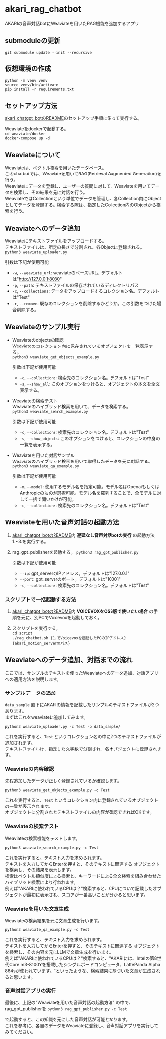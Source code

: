 # akari_rag_chatbot

AKARIの音声対話botにWeaviateを用いたRAG機能を追加するアプリ

## submoduleの更新
`git submodule update --init --recursive`  

## 仮想環境の作成
`python -m venv venv`  
`source venv/bin/activate`  
`pip install -r requirements.txt`  

## セットアップ方法
[akari_chatgpt_botのREADME](https://github.com/AkariGroup/akari_chatgpt_bot/blob/main/README.md)のセットアップ手順に沿って実行する。  

Weaviateをdockerで起動する。  
`cd weaviate/docker`  
`docker-compose up -d`  

## Weaviateについて
Weaviateは、ベクトル検索を用いたデータベース。  
このchatbotでは、Weaviateを用いてRAG(Retrieval Augmented Generation)を行う。  
Weaviateにデータを登録し、ユーザーの質問に対して、Weaviateを用いてデータを検索し、その結果を元に対話を行う。  
WeaviateではCollectionという単位でデータを管理し、各Collection内にObjectとしてデータを登録する。検索する際は、指定したCollection内のObjectから検索を行う。  

## Weaviateへのデータ追加
Weaviateにテキストファイルをアップロードする。  
テキストファイルは、所定の長さで分割され、各Objectに登録される。  
`python3 weaviate_uploader.py`  

引数は下記が使用可能  
- `-w`, `--weaviate_url`: weaviateのベースURL。デフォルトは"http://127.0.0.1:8080"  
- `-p`, `--path`: テキストファイルの保存されているディレクトリパス  
- `-c`, `--collections`: データをアップロードするコレクション名。デフォルトは"Test"  
- `-r`, `--remove`: 既存のコレクションを削除するかどうか。この引数をつけた場合削除する。  

## Weaviateのサンプル実行
- Weaviateのobjectsの確認  
   Weaviateのコレクション内に保存されているオブジェクトを一覧表示する。  
  `python3 weaviate_get_objects_example.py`  

   引数は下記が使用可能  
   - `-c`, `--collections`: 検索先のコレクション名。デフォルトは"Test"  
   - `-s`, `--show_all`: このオプションをつけると、オブジェクトの本文を全文表示する。  

- Weaviateの検索テスト  
   Weaviateのハイブリッド検索を用いて、データを検索する。  
  `python3 weaviate_search_example.py`  

   引数は下記が使用可能  
   - `-c`, `--collections`: 検索先のコレクション名。デフォルトは"Test"  
   - `-s`, `--show_objects`: このオプションをつけると、コレクションの中身の一覧を表示する。  

- Weaviateを用いた対話サンプル  
   Weaviateのハイブリッド検索を用いて取得したデータを元に対話する。  
   `python3 weaviate_qa_example.py`  

   引数は下記が使用可能  
   - `-m`, `--model`: 使用するモデル名を指定可能。モデル名はOpenaiもしくはAnthropicのものが選択可能。モデル名を羅列することで、全モデルに対して一括で問いかけが可能。  
   - `-c`, `--collections`: 検索先のコレクション名。デフォルトは"Test"  


## Weaviateを用いた音声対話の起動方法

1. [akari_chatgpt_botのREADME](https://github.com/AkariGroup/akari_chatgpt_bot/blob/main/README.md)内 **遅延なし音声対話botの実行** の起動方法1.~3.を実行する。  

2. rag_gpt_publisherを起動する。
   `python3 rag_gpt_publisher.py`  

   引数は下記が使用可能  
   - `--ip`: gpt_serverのIPアドレス。デフォルトは"127.0.0.1"  
   - `--port`: gpt_serverのポート。デフォルトは"10001"  
   - `-c`, `--collections`: 検索先のコレクション名。デフォルトは"Test"  

### スクリプトで一括起動する方法

1. [akari_chatgpt_botのREADME](https://github.com/AkariGroup/akari_chatgpt_bot/blob/main/README.md)内 **VOICEVOXをOSS版で使いたい場合** の手順を元に、別PCでVoicevoxを起動しておく。  

2. スクリプトを実行する。  
   `cd script`  
   `./rag_chatbot.sh {1.でVoicevoxを起動したPCのIPアドレス} {akari_motion_serverのパス}`  


## Weaviateへのデータ追加、対話までの流れ
ここでは、サンプルのテキストを使ったWeaviateへのデータ追加、対話アプリへの適用方法を説明します。  

### サンプルデータの追加  
`data_sample` 直下にAKARIの情報を記載したサンプルのテキストファイルが2つあります。  
まずはこれをweaviateに追加してみます。  

`python3 weaviate_uploader.py -c Test -p data_sample/`  

これを実行すると、`Test` というコレクション名の中に2つのテキストファイルが追加されます。  
テキストファイルは、指定した文字数で分割され、各オブジェクトに登録されます。  

### Weaviateの内容確認
先程追加したデータが正しく登録されているか確認します。  

`python3 weaviate_get_objects_example.py -c Test`

これを実行すると、`Test` というコレクション内に登録されているオブジェクトの一覧が表示されます。  
オブジェクトに分割されたテキストファイルの内容が確認できればOKです。  

### Weaviateの検索テスト
Weaviateの検索機能をテストします。  

`python3 weaviate_search_example.py -c Test`  

これを実行すると、テキスト入力を求められます。  
テキストを入力してからEnterを押すと、そのテキストに関連する オブジェクトを検索し、その結果を表示します。  
検索はベクトル類似度による検索と、キーワードによる全文検索を組み合わせたハイブリッド検索により行われます。  
例えば"AKARIに使われているCPUは？"検索すると、CPUについて記載したオブジェクトが最初に表示され、スコアが一番高いことが分かると思います。

### Weaviateを用いた文章生成
Weaviateの検索結果を元に文章生成を行います。

`python3 weaviate_qa_example.py -c Test`

これを実行すると、テキスト入力を求められます。  
テキストを入力してからEnterを押すと、そのテキストに関連する オブジェクトを検索し、その内容を元にLLMで文章生成を行います。  
例えば"AKARIに使われているCPUは？"検索すると、"AKARIには、Intelの第8世代Core m3-8100Yを搭載したシングルボードコンピュータ、LattePanda Alpha 864sが使われています。"といったような、検索結果に基づいた文章が生成されると思います。  

### 音声対話アプリの実行
最後に、上記の"Weaviateを用いた音声対話の起動方法" の中で、rag_gpt_publisherを
   `python3 rag_gpt_publisher.py -c Test`  

で起動すると、この知識を元にした音声対話が可能となります。  
これを参考に、各自のデータをWeaviateに登録し、音声対話アプリを実行してみてください。  


